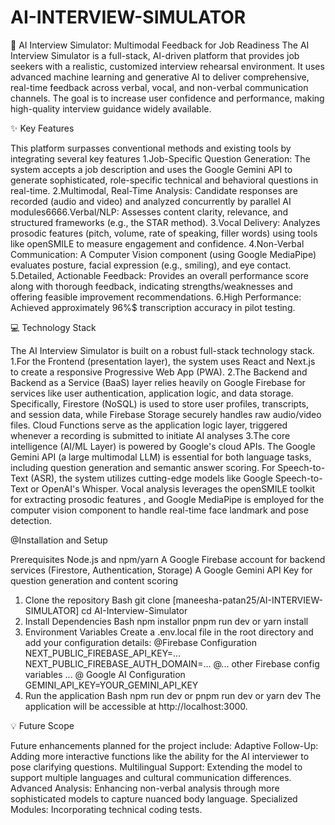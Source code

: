 # AI-INTERVIEW-SIMULATOR

🌟 AI Interview Simulator: Multimodal Feedback for Job Readiness
The AI Interview Simulator is a full-stack, AI-driven platform that provides job seekers with a realistic, customized interview rehearsal environment. It uses advanced machine learning and generative AI to deliver comprehensive, real-time feedback across verbal, vocal, and non-verbal communication channels. The goal is to increase user confidence and performance, making high-quality interview guidance widely available.

✨ Key Features

This platform surpasses conventional methods and existing tools by integrating several key features
1.Job-Specific Question Generation: The system accepts a job description and uses the Google Gemini API to generate sophisticated, role-specific technical and behavioral questions in real-time.
2.Multimodal, Real-Time Analysis: Candidate responses are recorded (audio and video) and analyzed concurrently by parallel AI modules6666.Verbal/NLP: Assesses content clarity, relevance, and structured frameworks (e.g., the STAR method).
3.Vocal Delivery: Analyzes prosodic features (pitch, volume, rate of speaking, filler words) using tools like openSMILE to measure engagement and confidence.
4.Non-Verbal Communication: A Computer Vision component (using Google MediaPipe) evaluates posture, facial expression (e.g., smiling), and eye contact.
5.Detailed, Actionable Feedback: Provides an overall performance score along with thorough feedback, indicating strengths/weaknesses and offering feasible improvement recommendations.
6.High Performance: Achieved approximately 96\%$ transcription accuracy in pilot testing.

💻 Technology Stack

The AI Interview Simulator is built on a robust full-stack technology stack.
1.For the Frontend (presentation layer), the system uses React and Next.js to create a responsive Progressive Web App (PWA).
2.The Backend and Backend as a Service (BaaS) layer relies heavily on Google Firebase for services like user authentication, application logic, and data storage. Specifically, Firestore (NoSQL) is used to store user profiles, transcripts, and session data, while Firebase Storage securely handles raw audio/video files. Cloud Functions serve as the application logic layer, triggered whenever a recording is submitted to initiate AI analyses
3.The core intelligence (AI/ML Layer) is powered by Google's cloud APIs. The Google Gemini API (a large multimodal LLM) is essential for both language tasks, including question generation and semantic answer scoring. For Speech-to-Text (ASR), the system utilizes cutting-edge models like Google Speech-to-Text or OpenAI's Whisper. Vocal analysis leverages the openSMILE toolkit for extracting prosodic features , and Google MediaPipe is employed for the computer vision component to handle real-time face landmark and pose detection.


@Installation and Setup

Prerequisites
Node.js and npm/yarn
A Google Firebase account for backend services (Firestore, Authentication, Storage)
A Google Gemini API Key for question generation and content scoring

1. Clone the repository
Bash
git clone [maneesha-patan25/AI-INTERVIEW-SIMULATOR]
cd AI-Interview-Simulator
2. Install Dependencies
Bash
npm installor pnpm run dev or
yarn install
3. Environment Variables
Create a .env.local file in the root directory and add your configuration details:
@Firebase Configuration
NEXT_PUBLIC_FIREBASE_API_KEY=...
NEXT_PUBLIC_FIREBASE_AUTH_DOMAIN=...
@... other Firebase config variables ...
@ Google AI Configuration
GEMINI_API_KEY=YOUR_GEMINI_API_KEY
4. Run the application
Bash
npm run dev or pnpm run dev
or
yarn dev
The application will be accessible at http://localhost:3000.


💡 Future Scope

Future enhancements planned for the project include:
Adaptive Follow-Up: Adding more interactive functions like the ability for the AI interviewer to pose clarifying questions.
Multilingual Support: Extending the model to support multiple languages and cultural communication differences.
Advanced Analysis: Enhancing non-verbal analysis through more sophisticated models to capture nuanced body language.
Specialized Modules: Incorporating technical coding tests.
